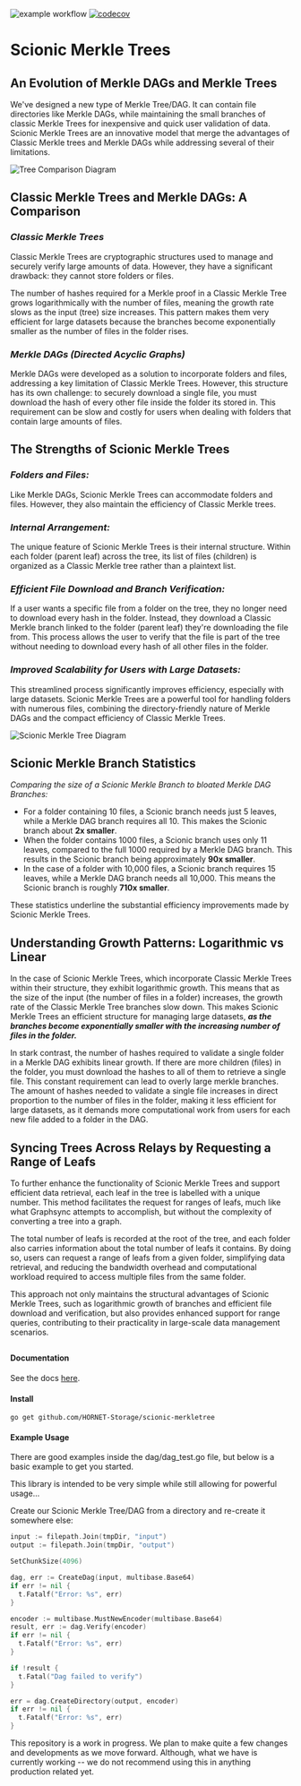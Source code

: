 ![example workflow](https://github.com/HORNET-Storage/scionic-merkletree/actions/workflows/go.yml/badge.svg)
[![codecov](https://codecov.io/gh/HORNET-Storage/scionic-merkledag/branch/main/graph/badge.svg?token=1UBLJ1YYFI)](https://codecov.io/gh/HORNET-Storage/scionic-merkledag)


# Scionic Merkle Trees

## An Evolution of Merkle DAGs and Merkle Trees

We've designed a new type of Merkle Tree/DAG. It can contain file directories like Merkle DAGs, while maintaining the small branches of classic Merkle Trees for inexpensive and quick user validation of data. Scionic Merkle Trees are an innovative model that merge the advantages of Classic Merkle trees and Merkle DAGs while addressing several of their limitations.

![Tree Comparison Diagram](https://i.ibb.co/5LGmSqm/Tree-Comparison-Diagram.png)

## Classic Merkle Trees and Merkle DAGs: A Comparison

### ***Classic Merkle Trees***

Classic Merkle Trees are cryptographic structures used to manage and securely verify large amounts of data. However, they have a significant drawback: they cannot store folders or files.

The number of hashes required for a Merkle proof in a Classic Merkle Tree grows logarithmically with the number of files, meaning the growth rate slows as the input (tree) size increases. This pattern makes them very efficient for large datasets because the branches become exponentially smaller as the number of files in the folder rises.

### ***Merkle DAGs (Directed Acyclic Graphs)***

Merkle DAGs were developed as a solution to incorporate folders and files, addressing a key limitation of Classic Merkle Trees. However, this structure has its own challenge: to securely download a single file, you must download the hash of every other file inside the folder its stored in. This requirement can be slow and costly for users when dealing with folders that contain large amounts of files.

## The Strengths of Scionic Merkle Trees

### ***Folders and Files:***

Like Merkle DAGs, Scionic Merkle Trees can accommodate folders and files. However, they also maintain the efficiency of Classic Merkle trees.

### ***Internal Arrangement:***

The unique feature of Scionic Merkle Trees is their internal structure. Within each folder (parent leaf) across the tree, its list of files (children) is organized as a Classic Merkle tree rather than a plaintext list.

### ***Efficient File Download and Branch Verification:***

If a user wants a specific file from a folder on the tree, they no longer need to download every hash in the folder. Instead, they download a Classic Merkle branch linked to the folder (parent leaf) they're downloading the file from. This process allows the user to verify that the file is part of the tree without needing to download every hash of all other files in the folder.

### ***Improved Scalability for Users with Large Datasets:***

This streamlined process significantly improves efficiency, especially with large datasets. Scionic Merkle Trees are a powerful tool for handling folders with numerous files, combining the directory-friendly nature of Merkle DAGs and the compact efficiency of Classic Merkle Trees.

![Scionic Merkle Tree Diagram](https://i.ibb.co/XJjbwmP/Scionic-Merkle-Tree.jpg)

## Scionic Merkle Branch Statistics

*Comparing the size of a Scionic Merkle Branch to bloated Merkle DAG Branches:*

* For a folder containing 10 files, a Scionic branch needs just 5 leaves, while a Merkle DAG branch requires all 10. This makes the Scionic branch about **2x smaller**.
* When the folder contains 1000 files, a Scionic branch uses only 11 leaves, compared to the full 1000 required by a Merkle DAG branch. This results in the Scionic branch being approximately **90x smaller**.
* In the case of a folder with 10,000 files, a Scionic branch requires 15 leaves, while a Merkle DAG branch needs all 10,000. This means the Scionic branch is roughly **710x smaller**.

These statistics underline the substantial efficiency improvements made by Scionic Merkle Trees.

## Understanding Growth Patterns: Logarithmic vs Linear

In the case of Scionic Merkle Trees, which incorporate Classic Merkle Trees within their structure, they exhibit logarithmic growth. This means that as the size of the input (the number of files in a folder) increases, the growth rate of the Classic Merkle Tree branches slow down. This makes Scionic Merkle Trees an efficient structure for managing large datasets, ***as the branches become exponentially smaller with the increasing number of files in the folder.***

In stark contrast, the number of hashes required to validate a single folder in a Merkle DAG exhibits linear growth. If there are more children (files) in the folder, you must download the hashes to all of them to retrieve a single file. This constant requirement can lead to overly large merkle branches. The amount of hashes needed to validate a single file increases in direct proportion to the number of files in the folder, making it less efficient for large datasets, as it demands more computational work from users for each new file added to a folder in the DAG.

## Syncing Trees Across Relays by Requesting a Range of Leafs

To further enhance the functionality of Scionic Merkle Trees and support efficient data retrieval, each leaf in the tree is labelled with a unique number. This method facilitates the request for ranges of leafs, much like what Graphsync attempts to accomplish, but without the complexity of converting a tree into a graph.

The total number of leafs is recorded at the root of the tree, and each folder also carries information about the total number of leafs it contains. By doing so, users can request a range of leafs from a given folder, simplifying data retrieval, and reducing the bandwidth overhead and computational workload required to access multiple files from the same folder.

This approach not only maintains the structural advantages of Scionic Merkle Trees, such as logarithmic growth of branches and efficient file download and verification, but also provides enhanced support for range queries, contributing to their practicality in large-scale data management scenarios.

##

#### Documentation 

See the docs [here](https://godoc.org/github.com/HORNET-Storage/scionic-merkletree).

#### Install
```
go get github.com/HORNET-Storage/scionic-merkletree
```

#### Example Usage
There are good examples inside the dag/dag_test.go file, but below is a basic example to get you started.   

This library is intended to be very simple while still allowing for powerful usage...

Create our Scionic Merkle Tree/DAG from a directory and re-create it somewhere else:
```go
input := filepath.Join(tmpDir, "input")
output := filepath.Join(tmpDir, "output")

SetChunkSize(4096)

dag, err := CreateDag(input, multibase.Base64)
if err != nil {
  t.Fatalf("Error: %s", err)
}

encoder := multibase.MustNewEncoder(multibase.Base64)
result, err := dag.Verify(encoder)
if err != nil {
  t.Fatalf("Error: %s", err)
}

if !result {
  t.Fatal("Dag failed to verify")
}

err = dag.CreateDirectory(output, encoder)
if err != nil {
  t.Fatalf("Error: %s", err)
}
```

This repository is a work in progress. We plan to make quite a few changes and developments as we move forward.
Although, what we have is currently working -- we do not recommend using this in anything production related yet.
